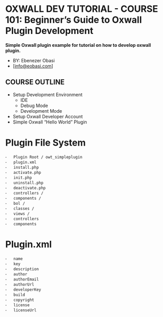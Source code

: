 # OXWALL DEV TUTORIAL - COURSE 101: Beginner’s Guide to Oxwall Plugin Development
**Simple Oxwall plugin example for tutorial on how to develop oxwall plugin.**
 - BY: Ebenezer Obasi
 - [info@eobasi.com]

## COURSE OUTLINE ##

* Setup Development Environment
  - IDE
  - Debug Mode
  - Development Mode
 * Setup Oxwall Developer Account                                         
 * Simple Oxwall “Hello World” Plugin


# Plugin File System
	⁃	Plugin Root / owt_simpleplugin
	⁃	plugin.xml
	⁃	install.php
	⁃	activate.php
	⁃	init.php
	⁃	uninstall.php
	⁃	deactivate.php
	⁃	controllers /
	⁃	components /
	⁃	bol /
	⁃	classes /
	⁃	views /
	⁃	controllers
	⁃	components


# Plugin.xml
	⁃	name
	⁃	key
	⁃	description
	⁃	author
	⁃	authorEmail
	⁃	authorUrl
	⁃	developerKey
	⁃	build
	⁃	copyright
	⁃	license
	⁃	licenseUrl

